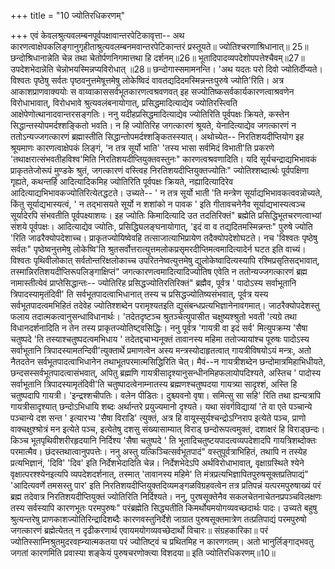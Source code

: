 +++
title = "10 ज्योतिरधिकरणम्"

+++
एवं केवलश्रुत्यवलम्बनपूर्वपक्षावान्तरपेटिकावृत्ता-- अथ कारणत्वाक्षेपकलिङ्गानुगृहीताश्रुत्यवलम्बनमवान्तरपेटिकान्तरं प्रस्तूयते॥ ज्योतिश्चरणाश्रिधानात्॥ 25॥ छन्दोश्रिधानान्नेति चेन्न तथा चेतोर्पणनिगमात्तथा हि दर्शनम्॥26॥ भूतादिपादव्यपदेशोपपत्तेश्चैवम्॥27॥ उपदेशभेदान्नेति चेन्नोभयस्मिन्नप्यविरोधात् ॥28॥ छन्दोगास्समामनन्ति। 'अथ यदतः परो दिवो ज्योतिर्दीप्यते। विश्वतः पृष्ठेषु सर्वतः पृष्ठवनुत्तमेषूत्तमेषु लोकेष्विदं वावतद्यदिदमस्मिन्नन्तःपुरुषे ज्योति'रिति। अत्र आकाशप्राणवाक्ययोः स वाय्वाकाससर्वभूतकारणत्वश्रवणवत् इह सज्योतिष्कसर्वकार्यकारणत्वाश्रवणेन विरोधाभावात्, विरोधभावे श्रुत्यवलंबनायोगात्, प्रसिद्धमादित्याद्येव ज्योतिरस्त्विति आक्षेपेणोत्थानादवान्तरसङ्गतिः। ननु यदीहप्रसिद्धमादित्याद्येव ज्योतिरिति पूर्वपक्षः क्रियते, कस्तेन सिद्धान्तस्योपमर्दश्शङ्कितो भवति। न हि ज्योतिरिह जगत्कारणं श्रूयते, येनादित्याद्येव जगत्कारणं न ततोऽन्यज्जगत्कारणं ब्रह्मास्तीति सिद्धान्तोपमर्दश्शङ्कितस्स्यात्। अथोच्येत-- निरतिशयदीप्तियोग इह श्रूयमाणः कारणत्वाक्षेपकं लिङ्गं, 'न तत्र सूर्यो भाति' 'तस्य भासा सर्वमिदं विभाती'ति प्रकरणे 'तथाक्षरात्संभवतीहविश्व'मिति निरतिशयदीप्तियुक्तवस्तुनः" कारणत्वश्रवणादिति। यदि सूर्यचन्द्राद्यभिभावकं प्राकृततेजोरूपं मुण्डके श्रुतं, जगत्कारणं वस्त्विह निरतिशयदीप्तियुक्तज्योतिः" ज्योतिश्शब्दार्त्थः पूर्वपक्षिणा गृह्यते, कथन्तर्हि आदित्यादिकमिह ज्योतिरिति पूर्वपक्षः क्रियते, नह्यादित्यादिरेव आदित्याद्यभिभावकज्योतिरित्येतद्धटते। उच्यते-- ' न तत्र सूर्यो भाती 'ति मन्त्रेण सूर्याद्यभिभावकत्ववन्नोच्यते, किंतु सूर्याद्यभास्यत्वं, ' न तद्भासयते सूर्यो न शशांको न पावक ' इति गीतावचनेनैव सूर्याद्यभास्यत्वञ्च सूर्यादेरपि संभवतीति पूर्वपक्ष्याशयः। इह ज्योतिः किमादित्यादि उत तदतिरिक्तं" ब्रह्मेति प्रसिद्धिभूतचरणत्वाभ्यां संशये पूर्वपक्षः। आदित्याद्येव ज्योतिः, प्रसिद्ध्यिलङ्घनायोगात्, 'इदं वा व तद्यदितमस्मिन्नन्तः" पुरुषे ज्योति 'रिति जाढरैक्योपदेशाच्च। प्राकृतज्योयिष्वेवहि तत्साजात्याभिप्रायेण तदैक्योपदेशोघटते। नच 'विश्वतः पृष्ठेषु सर्वतः" पृष्ठेष्वनुत्तमेषु लोकेष्वि'ति श्रुतसर्वोत्तरात्युत्तमलोकप्रसृमरदीप्तिमत्वमादित्यादेर्न घटत इति वाच्यं। विश्वतः पृथिवीलोकात् सर्वतोन्तरिक्षलोकाच्च उपरितनेष्वत्युत्तमेषु द्युलोकेष्वादित्यस्यापि रश्मिप्रसृतिसद्भावात्, तस्मान्निरतिशयदीप्तिरूपलिङ्गाक्षिप्तं" जगत्कारणत्वमादित्यादिज्योतिष एवेति न ततोन्यज्जगत्कारणं ब्रह्म नामास्तीत्येवं प्राप्तेसिद्धान्तः-- ज्योतिरिह प्रसिद्धज्योतिरतिरिक्तं" ब्रह्मैव, पूर्वत्र ' पादोऽस्य सर्वाभूतानि त्रिपादस्यामृतंदिवी' ति सर्वभूतपादत्वाभिधानात् तस्य च प्रसिद्धज्योतिष्यसंभवात्, पूर्वत्र यस्य सर्वभूतपादत्वमभिहितं तदेवेह ज्योतिश्शब्देन परामृश्यतइति द्युसंबन्धप्रत्यभिज्ञानेनावगमात्। जाठरैक्योपदेशस्तु फलाय तदात्मकत्वानुसन्धाविधानार्थः। 'तदेतदृष्टञ्च श्रुतञ्चेत्युपासीत चक्षुष्यश्श्रुतो भवती 'त्यग्रे तथा विधानदर्शनादिति न तेन तस्य प्राकृतज्योतिष्ट्वसिद्धिः। ननु पूर्वत्र 'गायत्री वा इदं सर्व' मित्युपक्रम्य 'सैषा चतुष्पदे 'ति तस्याश्चतुष्पदत्वमभिधाय ' तदेतद्दचाभ्यनूक्तं तावानस्य महिमा ततोज्यायांश्च पूरुषः पादोऽस्य सर्वाभूतानि त्रिपादस्यामतन्दिवी'त्युक्तार्थे प्रमाणत्वेन अस्य मन्त्रस्योदाहृतत्वात् गायत्रीविषयोऽयं मन्त्रः, अतो नैतदतेन सर्वभूतपादत्वाभिधानेन तथाभूतपरमात्मसिद्धिरिति चेत्। मैवं--न गायत्रीशब्देन छन्दोमात्रमिहाभिधीयते, छन्दसस्सर्वभूतपादत्वासंभवात्, अपितु ब्रह्मणि गायत्रीसादृश्यानुसन्धीनमिहफलायोपदिश्यते, अस्तिच ' पादोस्य सर्वाभूतानि त्रिपादस्यामृतंदिवी'ति चतुष्पादत्वेनाम्नातस्य ब्रह्मणश्चतुष्पदया गायत्र्या सादृश्शं, अस्ति हि चतुष्पदापि गायत्री। 'इन्द्रश्शचीपतिः। वलेन पीडितः। दुश्च्यवनो वृषा। समित्सु सा सहि' रिति तथा ह्यन्यत्रापि गायत्रीसादृश्यात् छन्दोऽभिधायि शब्दः अर्थान्तरे प्रयुज्यमानो दृश्यते। यथा संवर्गविद्यायां 'ते वा एते पञ्चान्ये पञ्चान्ये दश सन्त ' इत्यारभ्य 'सैषा विराडि' त्युक्तं, अत्र हि वायूस्सूर्यश्चन्द्रोऽग्निराप इत्येते पञ्च, प्राणो वाक्चक्षुश्श्रोत्रं मन इत्येते पञ्च, इत्येतेषु दशसु संख्यासाम्यात् विराड् छन्दोरूपत्वमुक्तं, दशाक्षरं हि विराड्छन्दः। किञ्च भूतपृथिवीशरीरहृदयानि निर्दिश्य 'सैषा चतुष्पदे ' ति भूतादिचतुष्टयपादत्वव्यपदेशादपि गायत्रिशब्दोक्तः परमात्मैव। छंदस्तथात्वानुपपत्तेः। ननु अस्तु यत्किञ्चित्सर्वभूतपादं" वस्तुपूर्वत्राभिहितं, तथापि न तस्येह प्रत्यभिज्ञानं, 'दिवि' 'दिव' इति निर्देशभेदादिति चेन्न। निर्देशभेदेऽपि अर्थविरोधाभावात्, वृक्षाग्रस्थिते श्येने वृक्षात्परश्श्येनइत्यपि व्यपदेशदर्शनात्, तस्मात् 'तावानस्य महिमे' ति मंत्रप्रत्यभिज्ञापितपुरुषसूक्तप्रतिपाद्यं" 'आदित्यवर्णे तमसस्तु पार' इति निरतिशयदीप्तियुक्तदिव्यमङ्गळविग्रहवत्वेन तत्र प्रतिपन्नं यत्परमपुरुषाख्यं परं ब्रह्म तदेवात्र निरतिशयदीप्तियुक्तं ज्योतिरिति निर्दिश्यते। ननु, पुरषसूक्तेनैव सकलचेतनाचेतनप्रपञ्चविलक्षणः तस्य सर्वस्यापि कारणभूतः परमपुरुषः" परंब्रह्मेति सिद्ध्यतीति किमर्थोयमयोगव्यवच्छदार्थः पादः। उच्यते बहुषु श्रुत्यन्तरेषु प्राणकाशज्योतिरिन्द्रादिशब्दैः कारणवस्तुनिर्देशे जाग्रात पुरुषसूक्तमात्रेण तत्प्रतिपाद्यं परमपुरुषो जगत्कारणं ब्रह्मेत्येतत् न दृढीकरणार्थ एवायमयोगव्यवच्छेदार्थो विचारः॥ संग्रहकारिका॥ परं ज्योतिस्साम्निश्रुतमुदरवह्न्यात्मकतया परं ज्योतिष्ट्वं च प्रथितमिह न कारणगतम्। अतो भानुर्लिङ्गाद्भवतु जगतां कारणमिति प्रवास्या शङ्केयं पुरुषचरणोक्त्या विशदया॥ इति ज्योतिरधिकरणम्॥10॥